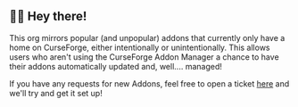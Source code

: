 ## 🙋‍♀️ Hey there!

This org mirrors popular (and unpopular) addons that currently only have a home on CurseForge, either intentionally or unintentionally. 
This allows users who aren't using the CurseForge Addon Manager a chance to have their addons automatically updated and, well.... managed!

If you have any requests for new Addons, feel free to open a ticket [here](https://github.com/curseforge-mirror/.github) and we'll try and get it set up!
